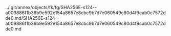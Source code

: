 ../.git/annex/objects/fk/fg/SHA256E-s124--a009886f1b36b9e592e154a8657e8cbc9b7d7e060549c80d4f9cab0c7572dde0.md/SHA256E-s124--a009886f1b36b9e592e154a8657e8cbc9b7d7e060549c80d4f9cab0c7572dde0.md